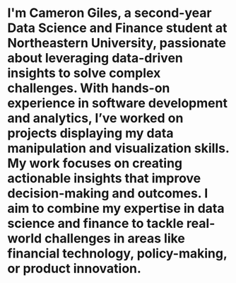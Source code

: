 # I'm Cameron Giles, a second-year Data Science and Finance student at Northeastern University, passionate about leveraging data-driven insights to solve complex challenges. With hands-on experience in software development and analytics, I’ve worked on projects displaying my data manipulation and visualization skills. My work focuses on creating actionable insights that improve decision-making and outcomes. I aim to combine my expertise in data science and finance to tackle real-world challenges in areas like financial technology, policy-making, or product innovation.
